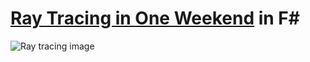 # [Ray Tracing in One Weekend](https://raytracing.github.io/books/RayTracingInOneWeekend.html) in F#

![Ray tracing image](image.ppm)